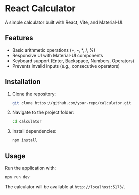 # React Calculator

A simple calculator built with React, Vite, and Material-UI.

## Features
- Basic arithmetic operations (+, -, *, /, %)
- Responsive UI with Material-UI components
- Keyboard support (Enter, Backspace, Numbers, Operators)
- Prevents invalid inputs (e.g., consecutive operators)

## Installation
1. Clone the repository:
   ```sh
   git clone https://github.com/your-repo/calculator.git
   ```
2. Navigate to the project folder:
   ```sh
   cd calculator
   ```
3. Install dependencies:
   ```sh
   npm install
   ```

## Usage
Run the application with:
```sh
npm run dev
```
The calculator will be available at `http://localhost:5173/`.


